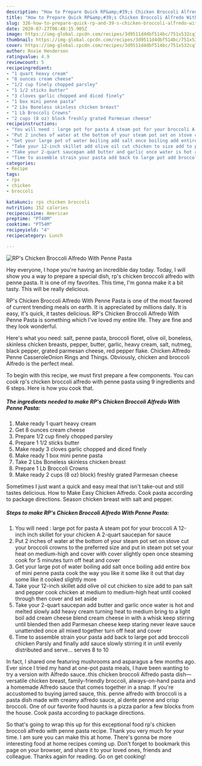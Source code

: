 ```yaml
---
description: "How to Prepare Quick RP&amp;#39;s Chicken Broccoli Alfredo With Penne Pasta"
title: "How to Prepare Quick RP&amp;#39;s Chicken Broccoli Alfredo With Penne Pasta"
slug: 326-how-to-prepare-quick-rp-and-39-s-chicken-broccoli-alfredo-with-penne-pasta
date: 2020-07-27T06:48:15.905Z
image: https://img-global.cpcdn.com/recipes/3d9511d4dbf514bc/751x532cq70/rps-chicken-broccoli-alfredo-with-penne-pasta-recipe-main-photo.jpg
thumbnail: https://img-global.cpcdn.com/recipes/3d9511d4dbf514bc/751x532cq70/rps-chicken-broccoli-alfredo-with-penne-pasta-recipe-main-photo.jpg
cover: https://img-global.cpcdn.com/recipes/3d9511d4dbf514bc/751x532cq70/rps-chicken-broccoli-alfredo-with-penne-pasta-recipe-main-photo.jpg
author: Roxie Henderson
ratingvalue: 4.9
reviewcount: 5
recipeingredient:
- "1 quart heavy cream"
- "8 ounces cream cheese"
- "1/2 cup finely chopped parsley"
- "1 1/2 sticks butter"
- "3 cloves garlic chopped and diced finely"
- "1 box mini penne pasta"
- "2 Lbs Boneless skinless chicken breast"
- "1 Lb Broccoli Crowns"
- "2 cups (8 oz) block freshly grated Parmesan cheese"
recipeinstructions:
- "You will need : large pot for pasta A steam pot for your broccoli A 12-inch inch skillet for your chicken A 2-quart saucepan for sauce"
- "Put 2 inches of water at the bottom of your steam pot set on stove cut your broccoli crowns to the preferred size and put in steam pot set your heat on medium-high and cover with cover slightly open once steaming cook for 5 minutes turn off heat and cover"
- "Get your large pot of water boiling add salt once boiling add entire box of mini penne pasta cook the way you like it some like it out that day some like it cooked slightly more"
- "Take your 12-inch skillet add olive oil cut chicken to size add to pan salt and pepper cook chicken at medium to medium-high heat until cooked through then cover and set aside"
- "Take your 2-quart saucepan add butter and garlic once water is hot and melted slowly add heavy cream turning heat to medium bring to a light boil add cream cheese blend cream cheese in with a whisk keep stirring until blended then add Parmesan cheese keep staring never leave sauce unattended once all mixed together turn off heat and cover"
- "Time to assemble strain your pasta add back to large pot add broccoli chicken Parsly and finally add sauce slowly stirring it in until evenly distributed and serve... serves 8 to 10"
categories:
- Recipe
tags:
- rps
- chicken
- broccoli

katakunci: rps chicken broccoli 
nutrition: 152 calories
recipecuisine: American
preptime: "PT40M"
cooktime: "PT54M"
recipeyield: "4"
recipecategory: Lunch

---
```



![RP&#39;s Chicken Broccoli Alfredo With Penne Pasta](https://img-global.cpcdn.com/recipes/3d9511d4dbf514bc/751x532cq70/rps-chicken-broccoli-alfredo-with-penne-pasta-recipe-main-photo.jpg)

Hey everyone, I hope you're having an incredible day today. Today, I will show you a way to prepare a special dish, rp&#39;s chicken broccoli alfredo with penne pasta. It is one of my favorites. This time, I'm gonna make it a bit tasty. This will be really delicious.

RP&#39;s Chicken Broccoli Alfredo With Penne Pasta is one of the most favored of current trending meals on earth. It is appreciated by millions daily. It is easy, it's quick, it tastes delicious. RP&#39;s Chicken Broccoli Alfredo With Penne Pasta is something which I've loved my entire life. They are fine and they look wonderful.

Here&#39;s what you need: salt, penne pasta, broccoli floret, olive oil, boneless, skinless chicken breasts, pepper, butter, garlic, heavy cream, salt, nutmeg, black pepper, grated parmesan cheese, red pepper flake. Chicken Alfredo Penne CasseroleOnion Rings and Things. Obviously, chicken and broccoli Alfredo is the perfect meal.


To begin with this recipe, we must first prepare a few components. You can cook rp&#39;s chicken broccoli alfredo with penne pasta using 9 ingredients and 6 steps. Here is how you cook that.

<!--inarticleads1-->

##### The ingredients needed to make RP&#39;s Chicken Broccoli Alfredo With Penne Pasta:

1. Make ready 1 quart heavy cream
1. Get 8 ounces cream cheese
1. Prepare 1/2 cup finely chopped parsley
1. Prepare 1 1/2 sticks butter
1. Make ready 3 cloves garlic chopped and diced finely
1. Make ready 1 box mini penne pasta
1. Take 2 Lbs Boneless skinless chicken breast
1. Prepare 1 Lb Broccoli Crowns
1. Make ready 2 cups (8 oz) block) freshly grated Parmesan cheese


Sometimes I just want a quick and easy meal that isn&#39;t take-out and still tastes delicious. How to Make Easy Chicken Alfredo. Cook pasta according to package directions. Season chicken breast with salt and pepper. 

<!--inarticleads2-->

##### Steps to make RP&#39;s Chicken Broccoli Alfredo With Penne Pasta:

1. You will need : large pot for pasta A steam pot for your broccoli A 12-inch inch skillet for your chicken A 2-quart saucepan for sauce
1. Put 2 inches of water at the bottom of your steam pot set on stove cut your broccoli crowns to the preferred size and put in steam pot set your heat on medium-high and cover with cover slightly open once steaming cook for 5 minutes turn off heat and cover
1. Get your large pot of water boiling add salt once boiling add entire box of mini penne pasta cook the way you like it some like it out that day some like it cooked slightly more
1. Take your 12-inch skillet add olive oil cut chicken to size add to pan salt and pepper cook chicken at medium to medium-high heat until cooked through then cover and set aside
1. Take your 2-quart saucepan add butter and garlic once water is hot and melted slowly add heavy cream turning heat to medium bring to a light boil add cream cheese blend cream cheese in with a whisk keep stirring until blended then add Parmesan cheese keep staring never leave sauce unattended once all mixed together turn off heat and cover
1. Time to assemble strain your pasta add back to large pot add broccoli chicken Parsly and finally add sauce slowly stirring it in until evenly distributed and serve... serves 8 to 10


In fact, I shared one featuring mushrooms and asparagus a few months ago. Ever since I tried my hand at one-pot pasta meals, I have been wanting to try a version with Alfredo sauce..this chicken broccoli Alfredo pasta dish—versatile chicken breast, family-friendly broccoli, always-on-hand pasta and a homemade Alfredo sauce that comes together in a snap. If you&#39;re accustomed to buying jarred sauce, this. penne alfredo with broccoli is a pasta dish made with creamy alfredo sauce, al dente penne and crisp broccoli. One of our favorite food haunts is a pizza parlor a few blocks from the house. Cook pasta according to package directions. 

So that's going to wrap this up for this exceptional food rp&#39;s chicken broccoli alfredo with penne pasta recipe. Thank you very much for your time. I am sure you can make this at home. There's gonna be more interesting food at home recipes coming up. Don't forget to bookmark this page on your browser, and share it to your loved ones, friends and colleague. Thanks again for reading. Go on get cooking!
